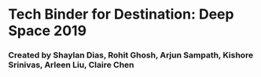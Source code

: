 # Tech Binder for Destination: Deep Space 2019

### Created by Shaylan Dias, Rohit Ghosh, Arjun Sampath, Kishore Srinivas, Arleen Liu, Claire Chen
